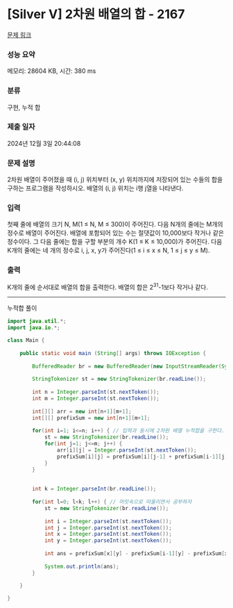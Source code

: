 # [Silver V] 2차원 배열의 합 - 2167 

[문제 링크](https://www.acmicpc.net/problem/2167) 

### 성능 요약

메모리: 28604 KB, 시간: 380 ms

### 분류

구현, 누적 합

### 제출 일자

2024년 12월 3일 20:44:08

### 문제 설명

<p>2차원 배열이 주어졌을 때 (i, j) 위치부터 (x, y) 위치까지에 저장되어 있는 수들의 합을 구하는 프로그램을 작성하시오. 배열의 (i, j) 위치는 i행 j열을 나타낸다.</p>

### 입력 

 <p>첫째 줄에 배열의 크기 N, M(1 ≤ N, M ≤ 300)이 주어진다. 다음 N개의 줄에는 M개의 정수로 배열이 주어진다. 배열에 포함되어 있는 수는 절댓값이 10,000보다 작거나 같은 정수이다. 그 다음 줄에는 합을 구할 부분의 개수 K(1 ≤ K ≤ 10,000)가 주어진다. 다음 K개의 줄에는 네 개의 정수로 i, j, x, y가 주어진다(1 ≤ i ≤ x ≤ N, 1 ≤ j ≤ y ≤ M).</p>

### 출력 

 <p>K개의 줄에 순서대로 배열의 합을 출력한다. 배열의 합은 2<sup>31</sup>-1보다 작거나 같다.</p>

---

누적합 풀이

```java
import java.util.*;
import java.io.*;

class Main {
    
	public static void main (String[] args) throws IOException {
	    
	    BufferedReader br = new BufferedReader(new InputStreamReader(System.in));;
	    
	    StringTokenizer st = new StringTokenizer(br.readLine());
	    
	    int n = Integer.parseInt(st.nextToken());
	    int m = Integer.parseInt(st.nextToken());
 	    
 	    int[][] arr = new int[n+1][m+1];
 	    int[][] prefixSum = new int[n+1][m+1];
 	    
 	    for(int i=1; i<=n; i++) { // 입력과 동시에 2차원 배열 누적합을 구한다.
 	        st = new StringTokenizer(br.readLine());
 	        for(int j=1; j<=m; j++) {
 	            arr[i][j] = Integer.parseInt(st.nextToken());
 	            prefixSum[i][j] = prefixSum[i][j-1] + prefixSum[i-1][j] - prefixSum[i-1][j-1] + arr[i][j];
 	        }
 	    }
 
 	    
 	    int k = Integer.parseInt(br.readLine());
 	    
 	    for(int l=0; l<k; l++) { // 머릿속으로 떠올리면서 공부하자
 	        st = new StringTokenizer(br.readLine());
 	        
 	        int i = Integer.parseInt(st.nextToken());
 	        int j = Integer.parseInt(st.nextToken());
 	        int x = Integer.parseInt(st.nextToken());
 	        int y = Integer.parseInt(st.nextToken());
 	        
 	        int ans = prefixSum[x][y] - prefixSum[i-1][y] - prefixSum[x][j-1] + prefixSum[i-1][j-1];
 	        
 	        System.out.println(ans);
 	    }
 	    
    }

}
```
